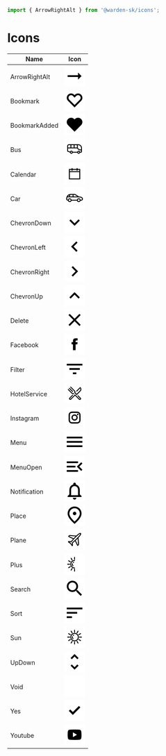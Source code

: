 ```ts
import { ArrowRightAlt } from '@warden-sk/icons';
```
# Icons
| Name | Icon |
| --- | :---: |
| ArrowRightAlt | ![ArrowRightAlt](./output/ArrowRightAlt.svg) |
| Bookmark | ![Bookmark](./output/Bookmark.svg) |
| BookmarkAdded | ![BookmarkAdded](./output/BookmarkAdded.svg) |
| Bus | ![Bus](./output/Bus.svg) |
| Calendar | ![Calendar](./output/Calendar.svg) |
| Car | ![Car](./output/Car.svg) |
| ChevronDown | ![ChevronDown](./output/ChevronDown.svg) |
| ChevronLeft | ![ChevronLeft](./output/ChevronLeft.svg) |
| ChevronRight | ![ChevronRight](./output/ChevronRight.svg) |
| ChevronUp | ![ChevronUp](./output/ChevronUp.svg) |
| Delete | ![Delete](./output/Delete.svg) |
| Facebook | ![Facebook](./output/Facebook.svg) |
| Filter | ![Filter](./output/Filter.svg) |
| HotelService | ![HotelService](./output/HotelService.svg) |
| Instagram | ![Instagram](./output/Instagram.svg) |
| Menu | ![Menu](./output/Menu.svg) |
| MenuOpen | ![MenuOpen](./output/MenuOpen.svg) |
| Notification | ![Notification](./output/Notification.svg) |
| Place | ![Place](./output/Place.svg) |
| Plane | ![Plane](./output/Plane.svg) |
| Plus | ![Plus](./output/Plus.svg) |
| Search | ![Search](./output/Search.svg) |
| Sort | ![Sort](./output/Sort.svg) |
| Sun | ![Sun](./output/Sun.svg) |
| UpDown | ![UpDown](./output/UpDown.svg) |
| Void | ![Void](./output/Void.svg) |
| Yes | ![Yes](./output/Yes.svg) |
| Youtube | ![Youtube](./output/Youtube.svg) |